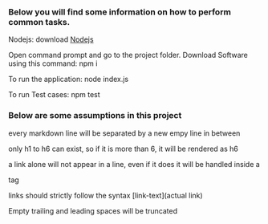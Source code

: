 
### Below you will find some information on how to perform common tasks.

 Nodejs: download  [Nodejs](https://nodejs.org/en/download/) 

 Open command prompt and go to the project folder. Download Software using this command: npm i

 To run the application: node index.js

 To run Test cases: npm test
 
 ### Below are some assumptions in this project
 
 every markdown line will be separated by a new empy line in between
 
 only h1 to h6 can exist, so if it is more than 6, it will be rendered as h6
 
 a link alone will not appear in a line, even if it does it will be handled inside a <p> tag
 
 links should strictly follow the syntax [link-text](actual link)
 
 Empty trailing and leading spaces will be truncated 
